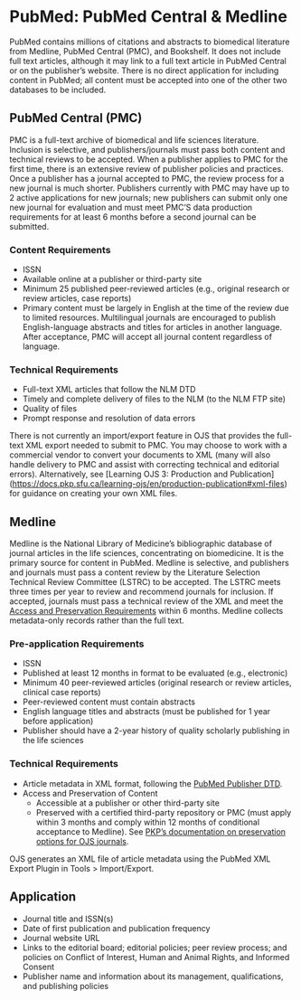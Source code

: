 # PubMed: PubMed Central & Medline

PubMed contains millions of citations and abstracts to biomedical literature from Medline, PubMed Central (PMC), and Bookshelf. It does not include full text articles, although it may link to a full text article in PubMed Central or on the publisher’s website. There is no direct application for including content in PubMed; all content must be accepted into one of the other two databases to be included.

## PubMed Central (PMC)
PMC is a full-text archive of biomedical and life sciences literature. Inclusion is selective, and publishers/journals must pass both content and technical reviews to be accepted. When a publisher applies to PMC for the first time, there is an extensive review of publisher policies and practices. Once a publisher has a journal accepted to PMC, the review process for a new journal is much shorter. Publishers currently with PMC may have up to 2 active applications for new journals; new publishers can submit only one new journal for evaluation and must meet PMC’S data production requirements for at least 6 months before a second journal can be submitted.

### Content Requirements
* ISSN
* Available online at a publisher or third-party site
* Minimum 25 published peer-reviewed articles (e.g., original research or review articles, case reports)
* Primary content must be largely in English at the time of the review due to limited resources. Multilingual journals are encouraged to publish English-language abstracts and titles for articles in another language. After acceptance, PMC will accept all journal content regardless of language.

### Technical Requirements
* Full-text XML articles that follow the NLM DTD
* Timely and complete delivery of files to the NLM (to the NLM FTP site)
* Quality of files
* Prompt response and resolution of data errors

There is not currently an import/export feature in OJS that provides the full-text XML export needed to submit to PMC. You may choose to work with a commercial vendor to convert your documents to XML (many will also handle delivery to PMC and assist with correcting technical and editorial errors). Alternatively, see [Learning OJS 3: Production and Publication] (https://docs.pkp.sfu.ca/learning-ojs/en/production-publication#xml-files) for guidance on creating your own XML files.

## Medline
Medline is the National Library of Medicine’s bibliographic database of journal articles in the life sciences, concentrating on biomedicine. It is the primary source for content in PubMed. Medline is selective, and publishers and journals must pass a content review by the Literature Selection Technical Review Committee (LSTRC) to be accepted. The LSTRC meets three times per year to review and recommend journals for inclusion. If accepted, journals must pass a technical review of the XML and meet the [Access and Preservation Requirements](https://www.nlm.nih.gov/medline/medline_policies.html#AccessPreservation) within 6 months. Medline collects metadata-only records rather than the full text.
### Pre-application Requirements
* ISSN
* Published at least 12 months in format to be evaluated (e.g., electronic)
* Minimum 40 peer-reviewed articles (original research or review articles, clinical case reports)
* Peer-reviewed content must contain abstracts
* English language titles and abstracts (must be published for 1 year before application)
* Publisher should have a 2-year history of quality scholarly publishing in the life sciences

### Technical Requirements
* Article metadata in XML format, following the [PubMed Publisher DTD](https://dtd.nlm.nih.gov/ncbi/pubmed/in/PubMed.dtd).
* Access and Preservation of Content 
  * Accessible at a publisher or other third-party site
  * Preserved with a certified third-party repository or PMC (must apply within 3 months and comply within 12 months of conditional acceptance to Medline). See [PKP’s documentation on preservation options for OJS journals](https://docs.pkp.sfu.ca/getting-found-staying-found/en/getting-found-staying-found#digital-preservation).

OJS generates an XML file of article metadata using the PubMed XML Export Plugin in Tools > Import/Export. 

## Application
* Journal title and ISSN(s)
* Date of first publication and publication frequency
* Journal website URL
* Links to the editorial board; editorial policies; peer review process; and policies on Conflict of Interest, Human and Animal Rights, and Informed Consent
* Publisher name and information about its management, qualifications, and publishing policies
